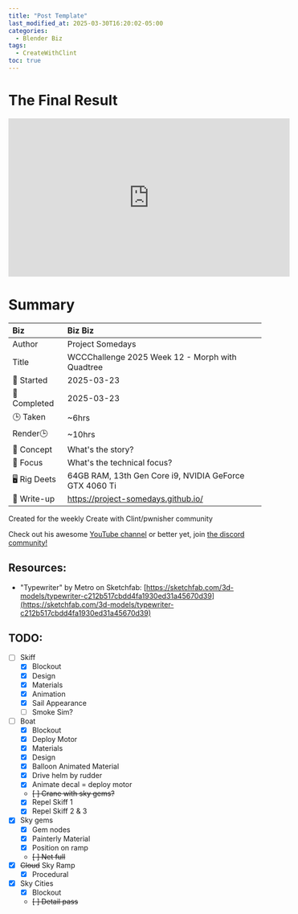 ```yaml
---
title: "Post Template"
last_modified_at: 2025-03-30T16:20:02-05:00
categories:
  - Blender Biz
tags:
  - CreateWithClint
toc: true
---
```


# The Final Result

<iframe width="560" height="315" src="https://www.youtube.com/embed/oeUlQQiIs8o" title="YouTube video player" frameborder="0" allow="accelerometer; autoplay; clipboard-write; encrypted-media; gyroscope; picture-in-picture; web-share" referrerpolicy="strict-origin-when-cross-origin" allowfullscreen></iframe>

# Summary

| Biz             | Biz Biz                               |
|:--------        | :---------                                |
| Author          | Project Somedays                      |
| Title           | WCCChallenge 2025 Week 12 - Morph with Quadtree |
| 📅 Started      | 2025-03-23        |
| 📅 Completed    | 2025-03-23        |
| 🕒 Taken        | ~6hrs                                  |
| Render🕒        | ~10hrs          |
| 🤯 Concept      | What's the story?        |
| 🔎 Focus        | What's the technical focus?       |
| 🖥️ Rig Deets    | 64GB RAM, 13th Gen Core i9, NVIDIA GeForce GTX 4060 Ti |
| 📔 Write-up     | https://project-somedays.github.io/ |

Created for the weekly Create with Clint/pwnisher community

Check out his awesome [YouTube channel](https://www.youtube.com/c/pwnisher) or better yet, join [the discord community!](https://discord.com/channels/673719770410909696/688444060737994785/922141725944872980)

## Resources:
- "Typewriter" by Metro on Sketchfab: [https://sketchfab.com/3d-models/typewriter-c212b517cbdd4fa1930ed31a45670d39](https://sketchfab.com/3d-models/typewriter-c212b517cbdd4fa1930ed31a45670d39)


## TODO:
- [ ] Skiff
  - [x] Blockout
  - [x] Design
  - [x] Materials
  - [x] Animation
  - [x] Sail Appearance
  - [ ] Smoke Sim?
- [ ] Boat
  - [x] Blockout
  - [x] Deploy Motor
  - [x] Materials
  - [x] Design
  - [x] Balloon Animated Material
  - [x] Drive helm by rudder
  - [x] Animate decal = deploy motor
  - ~~[ ] Crane with sky gems?~~
  - [x] Repel Skiff 1
  - [x] Repel Skiff 2 & 3
- [x] Sky gems
  - [x] Gem nodes
  - [x] Painterly Material
  - [x] Position on ramp 
  - ~~[ ] Net full~~
- [x] ~~Cloud~~ Sky Ramp
  - [x] Procedural
- [x] Sky Cities
  - [x] Blockout
  - ~~[ ] Detail pass~~ 

